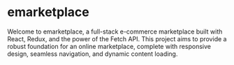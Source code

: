 # emarketplace
Welcome to emarketplace, a full-stack e-commerce marketplace built with React, Redux, and the power of the Fetch API. This project aims to provide a robust foundation for an online marketplace, complete with responsive design, seamless navigation, and dynamic content loading.
